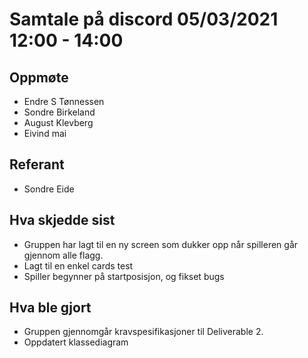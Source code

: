 # Samtale på discord 05/03/2021 12:00 - 14:00

## Oppmøte
* Endre S Tønnessen
* Sondre Birkeland
* August Klevberg
* Eivind mai



## Referant
* Sondre Eide

## Hva skjedde sist
* Gruppen har lagt til en ny screen som dukker opp når spilleren går gjennom alle flagg.
* Lagt til en enkel cards test  
* Spiller begynner på startposisjon, og fikset bugs


## Hva ble gjort
* Gruppen gjennomgår kravspesifikasjoner til Deliverable 2. 
* Oppdatert klassediagram
